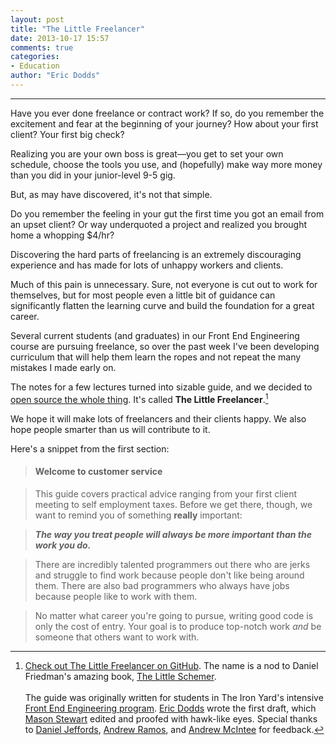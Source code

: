 ```yaml
---
layout: post
title: "The Little Freelancer"
date: 2013-10-17 15:57
comments: true
categories: 
- Education
author: "Eric Dodds"
---
```


---

Have you ever done freelance or contract work? If so, do you remember the excitement and fear at the beginning of your journey? How about your first client? Your first big check? 

Realizing you are your own boss is great—you get to set your own schedule, choose the tools you use, and (hopefully) make way more money than you did in your junior-level 9-5 gig. 

But, as may have discovered, it's not that simple. 

<!-- more -->

Do you remember the feeling in your gut the first time you got an email from an upset client? Or way underquoted a project and realized you brought home a whopping $4/hr? 

Discovering the hard parts of freelancing is an extremely discouraging experience and has made for lots of unhappy workers and clients.

Much of this pain is unnecessary. Sure, not everyone is cut out to work for themselves, but for most people even a little bit of guidance can significantly flatten the learning curve and build the foundation for a great career. 

Several current students (and graduates) in our Front End Engineering course are pursuing freelance, so over the past week I've been developing curriculum that will help them learn the ropes and not repeat the many mistakes I made early on. 

The notes for a few lectures turned into sizable guide, and we decided to [open source the whole thing](https://github.com/ericdodds/the-little-freelancer). It's called **The Little Freelancer**.[^1]

We hope it will make lots of freelancers and their clients happy. We also hope people smarter than us will contribute to it. 

Here's a snippet from the first section: 

> #### Welcome to customer service

> This guide covers practical advice ranging from your first client meeting to self employment taxes. Before we get there, though, we want to remind you of something **really** important:

> ***The way you treat people will always be more important than the work you do.***

> There are incredibly talented programmers out there who are jerks and struggle to find work because people don't like being around them. There are also bad programmers who always have jobs because people like to work with them. 

> No matter what career you're going to pursue, writing good code is only the cost of entry. Your goal is to produce top-notch work *and* be someone that others want to work with. 

[^1]: [Check out The Little Freelancer on GitHub](https://github.com/ericdodds/the-little-freelancer). The name is a nod to Daniel Friedman's amazing book, [The Little Schemer](http://www.amazon.com/The-Little-Schemer-4th-Edition/dp/0262560992).<br><br>The guide was originally written for students in The Iron Yard's intensive [Front End Engineering program](http://theironyard.com/education/academy/front-end-engineering/).  [Eric Dodds](http://www.ericdodds.com) wrote the first draft, which [Mason Stewart](https://github.com/masondesu) edited and proofed with hawk-like eyes. Special thanks to [Daniel Jeffords](http://danieljeffords.com), [Andrew Ramos](http://www.andrewramos.com), and [Andrew McIntee](http://www.behance.net/andrewmcintee) for feedback. 
